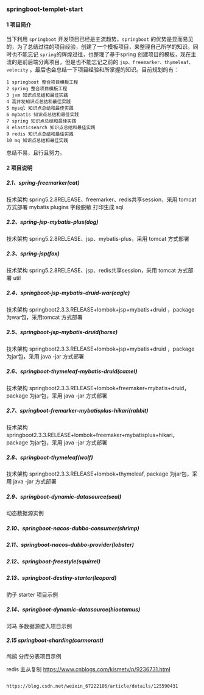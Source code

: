 ### springboot-templet-start

#### 1 项目简介

当下利用 `springboot` 开发项目已经是主流趋势，`springboot` 的优势是显而易见的，为了总结过往的项目经验，创建了一个模板项目，来整理自己所学的知识。同时也不能忘记 `spring`的辉煌过往，也整理了基于spring 创建项目的模板，现在主流的是前后端分离项目，但是也不能忘记之前的 `jsp、freemarker、thymeleaf、velocity` 。最后也会总结一下项目经验和所掌握的知识。目前规划的有：

```
1 springboot 整合项目模板工程
2 spring 整合项目模板工程
3 jvm 知识点总结和最佳实践
4 高并发知识点总结和最佳实践
5 mysql 知识点总结和最佳实践
6 mybatis 知识点总结和最佳实践
7 spring 知识点总结和最佳实践
8 elasticsearch 知识点总结和最佳实践
9 redis 知识点总结和最佳实践
10 mq 知识点总结和最佳实践
```

总结不易，且行且努力。

#### 2 项目说明

##### 2.1、spring-freemarker(cat)
技术架构 spring5.2.8RELEASE、freemarker、redis共享session，采用 tomcat 方式部署
mybatis plugins 字段脱敏 打印生成 sql 



##### 2.2、spring-jsp-mybatis-plus(dog)

技术架构 spring5.2.8RELEASE、jsp、mybatis-plus，采用 tomcat 方式部署

##### 2.3、spring-jsp(fox)
技术架构 spring5.2.8RELEASE、jsp、redis共享session，采用 tomcat 方式部署
util



##### 2.4、springboot-jsp-mybatis-druid-war(eagle)

技术架构 springboot2.3.3.RELEASE+lombok+jsp+mybatis+druid ，package 为war包，采用tomcat 方式部署

##### 2.5、springboot-jsp-mybatis-druid(horse)

技术架构 springboot2.3.3.RELEASE+lombok+jsp+mybatis+druid ，package 为jar包，采用 java -jar 方式部署

##### 2.6、springboot-thymeleaf-mybatis-druid(camel)

技术架构 springboot2.3.3.RELEASE+lombok+freemaker+mybatis+druid，package 为jar包，采用 java -jar 方式部署

##### 2.7、springboot-fremarker-mybatisplus-hikari(rabbit)

技术架构 springboot2.3.3.RELEASE+lombok+freemaker+mybatisplus+hikari，package 为jar包，采用 java -jar 方式部署

##### 2.8、springboot-thymeleaf(wolf)

技术架构 springboot2.3.3.RELEASE+lombok+thymeleaf, package 为jar包，采用 java -jar 方式部署

##### 2.9、springboot-dynamic-datasource(seal)
动态数据源实例

##### 2.10、springboot-nacos-dubbo-consumer(shrimp)


##### 2.11、springboot-nacos-dubbo-provider(lobster)

##### 2.12、springboot-freestyle(squirrel)


##### 2.13、springboot-destiny-starter(leopard)
豹子 starter 项目示例 
##### 2.14、springboot-dynamic-datasource(hiootamus)
河马 多数据源接入项目示例 

##### 2.15 springboot-sharding(cormorant)
鸬鹚 分库分表项目示例

redis 主从复制
https://www.cnblogs.com/kismetv/p/9236731.html

```

https://blog.csdn.net/weixin_67222106/article/details/125590431

```
